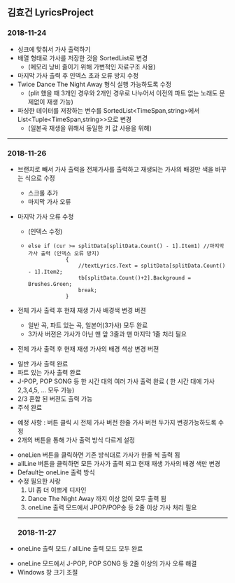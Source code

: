 ## 김효건 LyricsProject
### 2018-11-24
 * 싱크에 맞춰서 가사 출력하기
 * 배열 형태로 가사를 저장한 것을 SortedList로 변경
   - (메모리 낭비 줄이기 위해 가변적인 자료구조 사용)
 * 마지막 가사 출력 후 인덱스 초과 오류 방지 수정
 * Twice Dance The Night Away 형식 실행 가능하도록 수정
   - (plit 했을 때 3개인 경우와 2개인 경우로 나누어서 이전의 파트 없는 노래도 문제없이 재생 가능)
 * 파싱한 데이터를 저장하는 변수를 SortedList<TimeSpan,string>에서 List<Tuple<TimeSpan,string>>으로 변경
   - (일본곡 재생을 위해서 동일한 키 값 사용을 위해)
-------------------------------------------------------------------------------------
 ### 2018-11-26
  * 브랜치로 빼서 가사 출력을 전체가사를 출력하고 재생되는 가사의 배경만 색을 바꾸는 식으로 수정
    - 스크롤 추가 
    - 마지막 가사 오류
  * 마지막 가사 오류 수정
    - (인덱스 수정)
    - ~~~
      else if (cur >= splitData[splitData.Count() - 1].Item1) //마지막 가사 출력 (인덱스 오류 방지)
                  {
                      //textLyrics.Text = splitData[splitData.Count() - 1].Item2;
                      tb[splitData.Count()+2].Background = Brushes.Green;
                      break;
                  }
      ~~~
  * 전체 가사 출력 후 현재 재생 가사 배경색 변경 버젼
    - 일반 곡, 파트 있는 곡, 일본어(3가사) 모두 완료
    - 3가사 버젼은 가사가 아닌 맨 앞 3줄과 맨 마지막 1줄 처리 필요
    
  * 전체 가사 출력 후 현재 재생 가사의 배경 색상 변경 버젼
   - 일반 가사 출력 완료
   - 파트 있는 가사 출력 완료
   - J-POP, POP SONG 등 한 시간 대의 여러 가사 출력 완료 ( 한 시간 대에 가사 2,3,4,5, ... 모두 가능)
   - 2/3 혼합 된 버젼도 출력 가능
   - 주석 완료
  * 예정 사항 : 버튼 클릭 시 전체 가사 버전 한줄 가사 버전 두가지 변경가능하도록 수정
  * 2개의 버튼을 통해 가사 출력 방식 다르게 설정
   - oneLien 버튼을 클릭하면 기존 방식대로 가사가 한줄 씩 출력 됨
   - allLine 버튼을 클릭하면 모든 가사가 출력 되고 현재 재생 가사의 배경 색만 변경
   - Default는 oneLine 출력 방식
   - 수정 필요한 사랑 
     1. UI 좀 더 이쁘게 디자인
     2. Dance The Night Away 까지 이상 없이 모두 출력 됨
     3. oneLine 출력 모드에서 JPOP/POP송 등 2줄 이상 가사 처리 필요
     -------------------------------------------------------------------------------------
      ### 2018-11-27
  * oneLine 출력 모드 / allLine 출력 모드 모두 완료
   - oneLine 모드에서 J-POP, POP SONG 등 2줄 이상의 가사 오류 해결
   - Windows 창 크기 조절

